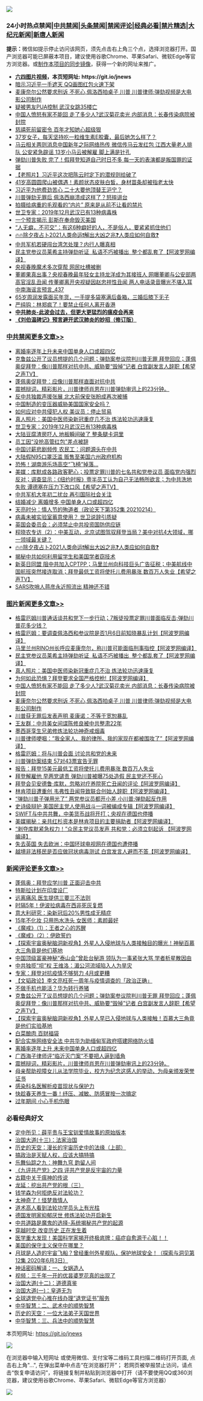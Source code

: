 ![](https://raw.githubusercontent.com/fqnews/bnews/master/64photo/fqnews-qr.jpg)

<div id="tt">
<h3>24小时热点禁闻|<a href="#%E4%B8%AD%E5%85%B1%E7%A6%81%E9%97%BB%E6%9B%B4%E5%A4%9A%E6%96%87%E7%AB%A0">中共禁闻</a>|<a href="#%E5%9B%BE%E7%89%87%E6%96%B0%E9%97%BB%E6%9B%B4%E5%A4%9A%E6%96%87%E7%AB%A0">头条禁闻</a>|<a href="#%E6%96%B0%E9%97%BB%E8%AF%84%E8%AE%BA%E6%9B%B4%E5%A4%9A%E6%96%87%E7%AB%A0">禁闻评论|<a href="#%E5%BF%85%E7%9C%8B%E7%BB%8F%E5%85%B8%E5%A5%BD%E6%96%87">经典必看|<a href="/video.md#%E7%A6%81%E7%89%87%E7%B2%BE%E9%80%89">禁片精选</a>|<a href="https://github.com/fqnews/djy/blob/master/gb/nf1351518.md#1">大纪元新闻</a>|<a href="https://github.com/fqnews/ntdtv/blob/master/gb/prog204.md#1">新唐人新闻</a></h3>
<div><b>提示：</b>微信如提示停止访问该网页，须先点击右上角三个点，选择浏览器打开。国产浏览器可能已屏蔽本项目，建议使用谷歌Chrome、苹果Safari、微软Edge等官方浏览器。或<a href="https://github.com/fqnews/bnews/blob/master/%E5%88%B6%E4%BD%9Cgit%E7%A6%81%E9%97%BB%E9%95%9C%E5%83%8F.md">制作本项目的同步镜像</a>，获得一个新的网址来推广。</div>
<ul>
<li><b><a href="http://d1.bdrive.tk/64.mp4" target="_blank">六四图片视频</a>，本页短网址: https://git.io/jnews</b></li>
<li><a href="/cbnews/20210215/1487508.md">暗示习近平一手遮天 QQ画图红包火速下架</a></li>
<li><a href="/topimagenews/20210215/1487482.md">麦康奈尔公然要求刑诉 不死心,佩洛西拍桌子 川普 川普律师:弹劾视频是大电影公司制作</a></li>
<li><a href="/cbnews/20210215/1487494.md">疑被男友PUA控制 武汉女跳35楼亡</a></li>
<li><a href="/topimagenews/20210215/1487507.md">中国人愤怒有家不能回 走了多少人?武汉菊花卖光 内部消息：长春传染病院被封院</a></li>
<li><a href="/cnnews/20210215/1487718.md">慈禧死前留密令 百年才知她心超级狠</a></li>
<li><a href="/health/20210215/1487566.md">37岁女子，每天坚持吃一粒维生素E胶囊，最后她怎么样了？</a></li>
<li><a href="/comments/20210215/1487505.md">马云相关两则消息中国新年之际网络热传 微信传马云发红包 江西大量老人排队 公安紧急辟谣 13岁小马云被解雇 脚上满是针孔</a></li>
<li><a href="/comments/20210215/1487527.md">弹劾川普失败 完了！假拜登知道自己时日不多 每一天的表演都是叛国罪的证据</a></li>
<li><a href="/lifebaike/20210215/1487660.md">【老照片】习近平这次把陈云时定下的潜规则给破了</a></li>
<li><a href="/yule/20210215/1487484.md">41岁高圆圆爬山被偶遇！素颜状态皮肤白皙，身材苗条却被指老太快</a></li>
<li><a href="/headline/20210215/1487780.md">习近平为他费劲苦心 二十大要他顶替王沪宁？</a></li>
<li><a href="/comments/20210215/1487628.md">川普弹劾无罪后 佩洛西崩溃成这样了？怒摔讲台</a></li>
<li><a href="/cnnews/20210215/1487669.md">拍摄给病重的毛观看的“内片” 原来是从前不让看的禁片</a></li>
<li><a href="/cbnews/20210215/1487723.md">世卫专家：2019年12月武汉已有13种病毒株</a></li>
<li><a href="/ccpdope/20210215/1487532.md">一个预言揭示 彭斯在奉命毁灭美国</a></li>
<li><a href="/lifebaike/20210215/1487716.md">“人无癖，不可交”：有这6种癖好的人，不是俗人，要紧紧抓住他们</a></li>
<li><a href="/comments/20210215/1487546.md">🔥🔥除夕夜占卜2021人类命运❗解出大凶之兆❓人类应如何自救❓</a></li>
<li><a href="/cnnews/20210215/1487760.md">中共军机若硬闯台湾怎处理？内行人曝真相</a></li>
<li><a href="/topimagenews/20210215/1487769.md">民主党参议员莱希主持弹劾听证  私语不巧被播出  整个都乱套了【阿波罗网编译】</a></li>
<li><a href="/cbnews/20210215/1487463.md">央视春晚魔术多次穿帮 网民吐槽被删</a></li>
<li><a href="/comments/20210215/1487607.md">董卿果真出事？央视春晚最年轻女主持龙洋成为其接班人 网曝董卿与公安部两高官淫乱丑闻 传董卿离开央视疑因赵忠祥性丑闻 两人电话录音曝光不堪入耳 中南海谣言预言_437</a></li>
<li><a href="/yule/20210215/1487476.md">65岁周润发露面买年货，一手提多袋塞满后备箱，三婚后膝下无子</a></li>
<li><a href="/comments/20210215/1487595.md">严纯钩：林郑疯了！要禁止任何人离开香港</a></li>
<li><b><a href="/comments/20200211/1275071.md" target="_blank">中共肺炎-此波会过去，但更大更猛烈的瘟疫会再来</a></b></li>
<li><b><a href="/comments/20200207/1272816.md" target="_blank">《刘伯温碑记》预言避开武汉肺炎的妙招（修订版）</a></b></li>
</ul>
</div>

<div class="catlist">
<h3><a href="/cbnews/" target="_blank">中共禁闻</a><span><a href="/cbnews/" target="_blank" rel="nofollow">更多文章>></a></span></h3>
<ul>
<li><a href="/cbnews/20210215/1487864.md" target="_blank">离婚率逐年上升未来中国单身人口或超四亿</a></li>
<li><a href="/comments/20210215/1487829.md" target="_blank">克鲁兹公开了议员想提的几个问题；弹劾案参议院判川普无罪 拜登回应；蓬佩奥促拜登：像川普那样对抗中共、威胁要“毁掉”记者 白宫副发言人辞职【希望之声TV】</a></li>
<li><a href="/cbnews/20210215/1487824.md" target="_blank">蓬佩奥促拜登：应像川普那样直面对抗中共</a></li>
<li><a href="/comments/20210215/1487797.md" target="_blank">震撼辩词，精彩影片，川普律师肖恩在川普弹劾审讯上的23分钟。</a></li>
<li><a href="/cbnews/20210215/1487796.md" target="_blank">反中共独裁声援张展 北大前保安张盼成再次被捕</a></li>
<li><a href="/cbnews/20210215/1487770.md" target="_blank">中国制造的变压器威胁美国国家安全吗？</a></li>
<li><a href="/cbnews/20210215/1487754.md" target="_blank">如何应对中共侵犯人权 美议员：停止贸易</a></li>
<li><a href="/comments/20210215/1487728.md" target="_blank">真人照片：美国中医师染新冠重症几不治 炼法轮功迅速康复</a></li>
<li><a href="/cbnews/20210215/1487723.md" target="_blank">世卫专家：2019年12月武汉已有13种病毒株</a></li>
<li><a href="/cbnews/20210215/1487722.md" target="_blank">大陆豆腐渣房吓人 地板瞬间破了 整条腿卡洞里</a></li>
<li><a href="/cbnews/20210215/1487714.md" target="_blank">员工因“没抢高管红包”差点被辞</a></li>
<li><a href="/cbnews/20210215/1487713.md" target="_blank">中国讨薪悲剧频传 农民工：问题源头在中共</a></li>
<li><a href="/cbnews/20210215/1487688.md" target="_blank">大陆假N95口罩泛滥 贩售至美国六州政府机构</a></li>
<li><a href="/cbnews/20210215/1487691.md" target="_blank">恐怖！湖南游乐场高空“飞椅”掉落…</a></li>
<li><a href="/comments/20210215/1487675.md" target="_blank">美媒：库默成各路政客靶心；投票定罪川普的七名共和党参议员 面临党内强烈反对；调查显示：《纽约时报》壹半员工认为自己无法畅所欲言；为中共洗地失败 谭德塞在压力下改口风【希望之声TV】</a></li>
<li><a href="/cbnews/20210215/1487659.md" target="_blank">中共军机大年初二扰台 再引国际社会关注</a></li>
<li><a href="/cbnews/20210215/1487632.md" target="_blank">结婚减少 离婚增多 中国单身人口或超四亿</a></li>
<li><a href="/cbnews/20210215/1487609.md" target="_blank">天亮时分：情人节的殉道者（政论天下第352集 20210214）</a></li>
<li><a href="/cbnews/20210215/1487572.md" target="_blank">病毒未被实验室蓄意使用？ 世卫说辞引质疑</a></li>
<li><a href="/cbnews/20210215/1487553.md" target="_blank">英国会委员会：必须禁止中共投资国防供应链</a></li>
<li><a href="/comments/20210215/1487550.md" target="_blank">程晓农专访（2）：中美互动，北京试图驾驭拜登当局？美中对抗4大领域，哪一领域最关键？</a></li>
<li><a href="/comments/20210215/1487546.md" target="_blank">🔥🔥除夕夜占卜2021人类命运❗解出大凶之兆❓人类应如何自救❓</a></li>
<li><a href="/cbnews/20210215/1487542.md" target="_blank">揭秘中共如何利用留学生和美国学者窃技术</a></li>
<li><a href="/comments/20210215/1487528.md" target="_blank">新英日同盟   阻中共加入CPTPP；马里兰州向科技巨头广告征税；中美航线中国航班突然接连取消；拜登最低工资将使托儿费用暴涨 数百万人失业【希望之声TV】</a></li>
<li><a href="/cbnews/20210215/1487509.md" target="_blank">SARS吹哨人蒋彦永近照流出 精神还不错</a></li>

</ul>
</div>
<div class="catlist">
<h3><a href="/topimagenews/" target="_blank">图片新闻</a><span><a href="/topimagenews/" target="_blank" rel="nofollow">更多文章>></a></span></h3>
<ul>
<li><a href="/topimagenews/20210215/1487783.md" target="_blank">格雷厄姆川普通话谈共和党下一步行动；7叛徒投票定罪川普面临反击;弹劾川普花多少钱？</a></li>
<li><a href="/topimagenews/20210215/1487782.md" target="_blank">格雷厄姆：要调查佩洛西和参议院是否1月6日前知晓暴乱计划【阿波罗网编译】</a></li>
<li><a href="/topimagenews/20210215/1487781.md" target="_blank">马里兰州RINO州长呼应麦康奈尔，称川普可能面临刑事指控【阿波罗网编译】</a></li>
<li><a href="/topimagenews/20210215/1487769.md" target="_blank">民主党参议员莱希主持弹劾听证  私语不巧被播出  整个都乱套了【阿波罗网编译】</a></li>
<li><a href="/comments/20210215/1487728.md" target="_blank">真人照片：美国中医师染新冠重症几不治 炼法轮功迅速康复</a></li>
<li><a href="/topimagenews/20210215/1487612.md" target="_blank">为何如此恐惧？拜登要求全国严格控枪!【阿波罗网编译】</a></li>
<li><a href="/topimagenews/20210215/1487507.md" target="_blank">中国人愤怒有家不能回 走了多少人?武汉菊花卖光 内部消息：长春传染病院被封院</a></li>
<li><a href="/topimagenews/20210215/1487482.md" target="_blank">麦康奈尔公然要求刑诉 不死心,佩洛西拍桌子 川普 川普律师:弹劾视频是大电影公司制作</a></li>
<li><a href="/topimagenews/20210214/1487385.md" target="_blank">川普获无罪后发表声明 麦康诺：不等于宽恕暴乱</a></li>
<li><a href="/topimagenews/20210214/1487384.md" target="_blank">王友群：中共美女间谍陈修良被中共整肃22年</a></li>
<li><a href="/topimagenews/20210214/1487270.md" target="_blank">墨西哥孪生兄弟修炼法轮功神奇戒烟毒</a></li>
<li><a href="/topimagenews/20210214/1487155.md" target="_blank">川普律师哽咽：&#8221;我全家人、我的律所、我的家现在都被围攻了&#8221;【阿波罗网编译】</a></li>
<li><a href="/topimagenews/20210214/1487058.md" target="_blank">格雷厄姆：将与川普会面 讨论共和党的未来</a></li>
<li><a href="/topimagenews/20210214/1487030.md" target="_blank">川普弹劾案结束 57对43票宣告无罪</a></li>
<li><a href="/topimagenews/20210214/1487002.md" target="_blank">报告：拜登15美元最低工资将使托儿费用暴涨 数百万人失业</a></li>
<li><a href="/topimagenews/20210214/1486948.md" target="_blank">拜登解雇他 早两党谴责 弹劾川普被曝75处造假 民主党还不死心</a></li>
<li><a href="/topimagenews/20210213/1486866.md" target="_blank">拜登会见安德鲁·库默，忽略对疗养院死亡丑闻的评论【阿波罗网编译】</a></li>
<li><a href="/topimagenews/20210213/1486853.md" target="_blank">林肯项目遭重创 韦弗性丑闻导致联合创始人辞职【阿波罗网编译】</a></li>
<li><a href="/topimagenews/20210213/1486831.md" target="_blank">&#8220;弹劾川普子弹用光了&#8221; 两党参议员都开小差 小川普:弹劾起反作用</a></li>
<li><a href="/topimagenews/20210213/1486826.md" target="_blank">史诗级辩护 美国民主党人使用战斗一词被编成专辑【阿波罗网编译】</a></li>
<li><a href="/topimagenews/20210213/1486820.md" target="_blank">SWIFT与中共共舞，中美货币战将开打；央视在德国也停播</a></li>
<li><a href="/topimagenews/20210213/1486734.md" target="_blank">美媒揭秘：亲共红杉资本是林肯项目的主要捐助者【阿波罗网编译】</a></li>
<li><a href="/topimagenews/20210213/1486703.md" target="_blank">“剥夺库默紧急权力！”众民主党议员发声 共和党：必须立刻起诉 【阿波罗网编译】</a></li>
<li><a href="/topimagenews/20210213/1486466.md" target="_blank">失去英国 失去欧洲：中国环球电视网在德国也遭停播</a></li>
<li><a href="/topimagenews/20210212/1486311.md" target="_blank">越境非法移民是否应做冠状病毒测试 白宫发言人避而不答【阿波罗网编译】</a></li>

</ul>
</div>
<div class="catlist">
<h3><a href="/comments/" target="_blank">新闻评论</a><span><a href="/comments/" target="_blank" rel="nofollow">更多文章>></a></span></h3>
<ul>
<li><a href="/comments/20210216/1487890.md" target="_blank">蓬佩奥：拜登应学川普 正面迎击中共</a></li>
<li><a href="/comments/20210216/1487879.md" target="_blank">特斯拉计划在印度设厂</a></li>
<li><a href="/comments/20210216/1487878.md" target="_blank">远离痛风 医生提供三要三不法则</a></li>
<li><a href="/comments/20210216/1487877.md" target="_blank">时隔5年！伊波拉病毒在西非死灰复燃</a></li>
<li><a href="/comments/20210216/1487876.md" target="_blank">意大利研究：染新冠后20%男性成无精症</a></li>
<li><a href="/comments/20210216/1487874.md" target="_blank">15年不化妆 只用热水洗头 女医师：素颜最好</a></li>
<li><a href="/comments/20210216/1487873.md" target="_blank">《魔戒》（1）：王者之心的苏醒</a></li>
<li><a href="/comments/20210216/1487872.md" target="_blank">《魔戒》（2）：伊欧誓约</a></li>
<li><a href="/comments/20210215/1487845.md" target="_blank">【探索宇宙奥秘脑洞新视角】外星人入侵地球与人类接触目的曝光！神秘百​​慕大三角竟是他们基地</a></li>
<li><a href="/comments/20210215/1487844.md" target="_blank">中国顶级富豪神秘“泰山会​”曾赴台秘游 领队为一事紧张大骂 学者析星散因由</a></li>
<li><a href="/comments/20210215/1487842.md" target="_blank">中共独揽“坝”权 王维洛：湄公河流域陷入人为旱灾</a></li>
<li><a href="/comments/20210215/1487841.md" target="_blank">专家：拜登对抗疫情不够努力 4月或更糟</a></li>
<li><a href="/comments/20210215/1487838.md" target="_blank">【文韬政论】李文亮枉死一周年与疫情调查的「政治正确」</a></li>
<li><a href="/comments/20210215/1487834.md" target="_blank">不做手机也能活？华为转行养猪</a></li>
<li><a href="/comments/20210215/1487829.md" target="_blank">克鲁兹公开了议员想提的几个问题；弹劾案参议院判川普无罪 拜登回应；蓬佩奥促拜登：像川普那样对抗中共、威胁要“毁掉”记者 白宫副发言人辞职【希望之声TV】</a></li>
<li><a href="/comments/20210215/1487825.md" target="_blank">【探索宇宙奥秘脑洞新视角】外星人早已入侵地球与人类接触！百​​慕大三角竟是他们实验基地</a></li>
<li><a href="/comments/20210215/1487823.md" target="_blank">白菜酿肉 百财福袋</a></li>
<li><a href="/comments/20210215/1487808.md" target="_blank">配合实施网络安全法 中共华为助缅甸军政府搭建网络防火墙</a></li>
<li><a href="/comments/20210215/1487807.md" target="_blank">离婚率逐年上升 未来中国单身人口或超四亿</a></li>
<li><a href="/comments/20210215/1487806.md" target="_blank">广西海子律师评“临沂灭门案”不要把人逼到墙角</a></li>
<li><a href="/comments/20210215/1487797.md" target="_blank">震撼辩词，精彩影片，川普律师肖恩在川普弹劾审讯上的23分钟。</a></li>
<li><a href="/comments/20210215/1487791.md" target="_blank">母亲帮助视障女儿从法学院毕业，校方为纪念这感人的举动，为母亲颁发荣誉证书</a></li>
<li><a href="/comments/20210215/1487777.md" target="_blank">感染科名医解析疫苗现状与保护力</a></li>
<li><a href="/comments/20210215/1487776.md" target="_blank">快趁春天养生一番！纾压、减敏、防感冒按一次搞定</a></li>
<li><a href="/comments/20210215/1487775.md" target="_blank">过年期间 小心手机伤眼</a></li>

</ul>
</div>

<div class="catlist">
<h3>必看经典好文</h3>
<ul>
<li><a href="/comments/20200616/1345658.md" target="_blank">定中所见：薛平贵与王宝钏爱情故事的原始版本</a></li>
<li><a href="/cbnews/20180319/916654.md" target="_blank">治国大道(十三)：法家治国</a></li>
<li><a href="/tculture/20121025/73065.md" target="_blank">历史的天空：漫长的宇宙历史中的法缘（上部）</a></li>
<li><a href="/comments/20200814/1379994.md" target="_blank">搞政治是天赋人权，应该大搞特搞</a></li>
<li><a href="/tculture/20170718/793528.md" target="_blank">乐舞仙踪之九：神舞九穹 韵留人间</a></li>
<li><a href="/bookonline/20131116/201053.md" target="_blank">《九评共产党》之四 评共产党是反宇宙的力量</a></li>
<li><a href="/ccpdope/20200531/1337409.md" target="_blank">古籍中关于瘟神的传说</a></li>
<li><a href="/comments/20200929/1405201.md" target="_blank">龙延：挖出共产党的根（三）</a></li>
<li><a href="/comments/20210123/1473430.md" target="_blank">钱学森为何拒绝反对法轮功？</a></li>
<li><a href="/ccpdope/20200907/1392129.md" target="_blank">太神奇了！怪梦救情人</a></li>
<li><a href="/comments/20200227/1284657.md" target="_blank">道术高人看到法轮功学员头上有光柱</a></li>
<li><a href="/comments/20200722/1364497.md" target="_blank">德国发明家抑郁厌世 修炼法轮功开启新生</a></li>
<li><a href="/comments/20181209/1044543.md" target="_blank">中共道路是魔鬼的选择-系统揭秘共产党的起源</a></li>
<li><a href="/comments/20200626/1259925.md" target="_blank">穿越时空 改变历史 正在发生着</a></li>
<li><a href="/comments/20201115/1431139.md" target="_blank">医学重大发现！美国科学家揭开终极底牌：癌症自愈源于心脏！！</a></li>
<li><a href="/lifebaike/20200520/1331379.md" target="_blank">美国的保守主义保守在哪里？</a></li>
<li><a href="/comments/20200712/1359456.md" target="_blank">月球是人造的宇宙飞船？曾经重创外星舰队，保护地球安全！（探索与洞见第12集 2020年6月3日）</a></li>
<li><a href="/comments/20200609/1342224.md" target="_blank">神话密码解译：一、女娲造人</a></li>
<li><a href="/aomi/qiwen/20151223/484507.md" target="_blank">视频：三千年一开的优昙婆罗花真的出现了</a></li>
<li><a href="/cbnews/20180318/916241.md" target="_blank">治国大道(十二)：道德真鉴</a></li>
<li><a href="/cbnews/20180307/911097.md" target="_blank">治国大道(一)：皇道无为</a></li>
<li><a href="/cbnews/20200819/1382346.md" target="_blank">全球退党中心推在线办理“退党证书”服务</a></li>
<li><a href="/comments/20200605/783249.md" target="_blank">中华智慧：二、武术中的顺势智慧</a></li>
<li><a href="/tculture/20121025/73067.md" target="_blank">历史的天空：一位大法弟子天国世界</a></li>
<li><a href="/comments/20200605/783248.md" target="_blank">中华智慧：三、兵法中的顺势智慧</a></li>

</ul>
</div>

本页短网址: https://git.io/jnews

![](https://raw.githubusercontent.com/fqnews/bnews/master/64photo/fqnews-qr.jpg)

在浏览器中输入短网址 或使用微信、支付宝等二维码工具扫描二维码打开页面, 点击右上角"...", 在弹出菜单中点击“在浏览器打开”； 若网页被举报禁止访问，请点击“恢复申请访问”，将链接复制并粘贴到浏览器中打开（请不要使用QQ或360浏览器，建议使用谷歌Chrome、苹果Safari、微软Edge等官方浏览器）

![](https://raw.githubusercontent.com/fqnews/bnews/master/64photo/wx.jpg)